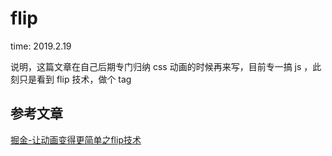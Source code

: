 # flip

time: 2019.2.19

说明，这篇文章在自己后期专门归纳 css 动画的时候再来写，目前专一搞 js ，此刻只是看到 flip 技术，做个 tag

## 参考文章

[掘金-让动画变得更简单之flip技术](https://juejin.im/post/5c5258ffe51d45299a08e012)
